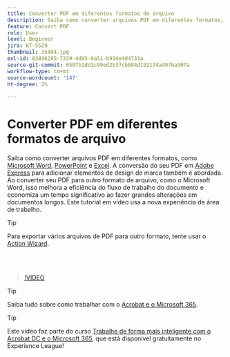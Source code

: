 ```yaml
---
title: Converter PDF em diferentes formatos de arquivo
description: Saiba como converter arquivos PDF em diferentes formatos, como Microsoft Word, Excel ou PowerPoint
feature: Convert PDF
role: User
level: Beginner
jira: KT-5529
thumbnail: 35494.jpg
exl-id: 83896285-7339-4d95-8a51-b91de4d4731a
source-git-commit: 0597b1dd1c99ed2b37cb084d192174a497ba307a
workflow-type: tm+mt
source-wordcount: '147'
ht-degree: 2%

---
```


# Converter PDF em diferentes formatos de arquivo

Saiba como converter arquivos PDF em diferentes formatos, como [Microsoft Word](https://www.adobe.com/br/acrobat/online/pdf-to-word.html), [PowerPoint](https://www.adobe.com/br/acrobat/online/pdf-to-ppt.html) e [Excel](https://www.adobe.com/br/acrobat/online/pdf-to-excel.html). A conversão do seu PDF em [Adobe Express](https://express.adobe.com) para adicionar elementos de design de marca também é abordada. Ao converter seu PDF para outro formato de arquivo, como o Microsoft Word, isso melhora a eficiência do fluxo de trabalho do documento e economiza um tempo significativo ao fazer grandes alterações em documentos longos. Este tutorial em vídeo usa a nova experiência de área de trabalho.

>[!TIP]
>
>Para exportar vários arquivos de PDF para outro formato, tente usar o [Action Wizard](../advanced-tasks/action.md).

<br> 

>[!VIDEO](https://video.tv.adobe.com/v/35494?quality=12&learn=on&hidetitle=true)

>[!TIP]
>
>Saiba tudo sobre como trabalhar com o [Acrobat e o Microsoft 365](../integrate/integrate-overview.md).

>[!TIP]
>
>Este vídeo faz parte do curso [Trabalhe de forma mais inteligente com o Acrobat DC e o Microsoft 365](https://experienceleague.adobe.com/?recommended=Acrobat-U-1-2021.microsoft365), que está disponível gratuitamente no Experience League!
